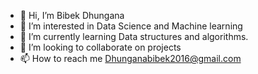 - 👋 Hi, I’m Bibek Dhungana
- 👀 I’m interested in Data Science and Machine learning
- 🌱 I’m currently learning Data structures and algorithms.
- 💞️ I’m looking to collaborate on projects
- 📫 How to reach me Dhunganabibek2016@gmail.com
<!---
dhunganabibek13/dhunganabibek13 is a ✨ special ✨ repository because its `README.md` (this file) appears on your GitHub profile.
You can click the Preview link to take a look at your changes.
--->
